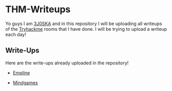 
# THM-Writeups

Yo guys I am [3J0SKA](https://www.github.com/3J0SKA) and in this repository I will be uploading all writeups of the [Tryhackme](https://www.tryhackme.com) rooms that I have done. I will be trying to upload a writeup each day!


## Write-Ups

Here are the write-ups already uploaded in the repository!

* [Empline](https://github.com/3J0SKA/THM-WriteUps/tree/main/Empline/Empline.md)

* [Mindgames](https://github.com/3J0SKA/THM-WriteUps/blob/main/Mindgames/Mindgames.md)



